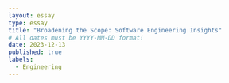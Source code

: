 ```yaml
---
layout: essay
type: essay
title: "Broadening the Scope: Software Engineering Insights"
# All dates must be YYYY-MM-DD format!
date: 2023-12-13
published: true
labels:
  - Engineering
---
```

